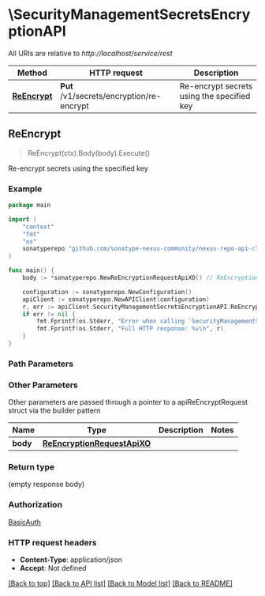 # \SecurityManagementSecretsEncryptionAPI

All URIs are relative to *http://localhost/service/rest*

Method | HTTP request | Description
------------- | ------------- | -------------
[**ReEncrypt**](SecurityManagementSecretsEncryptionAPI.md#ReEncrypt) | **Put** /v1/secrets/encryption/re-encrypt | Re-encrypt secrets using the specified key



## ReEncrypt

> ReEncrypt(ctx).Body(body).Execute()

Re-encrypt secrets using the specified key



### Example

```go
package main

import (
	"context"
	"fmt"
	"os"
	sonatyperepo "github.com/sonatype-nexus-community/nexus-repo-api-client-go"
)

func main() {
	body := *sonatyperepo.NewReEncryptionRequestApiXO() // ReEncryptionRequestApiXO |  (optional)

	configuration := sonatyperepo.NewConfiguration()
	apiClient := sonatyperepo.NewAPIClient(configuration)
	r, err := apiClient.SecurityManagementSecretsEncryptionAPI.ReEncrypt(context.Background()).Body(body).Execute()
	if err != nil {
		fmt.Fprintf(os.Stderr, "Error when calling `SecurityManagementSecretsEncryptionAPI.ReEncrypt``: %v\n", err)
		fmt.Fprintf(os.Stderr, "Full HTTP response: %v\n", r)
	}
}
```

### Path Parameters



### Other Parameters

Other parameters are passed through a pointer to a apiReEncryptRequest struct via the builder pattern


Name | Type | Description  | Notes
------------- | ------------- | ------------- | -------------
 **body** | [**ReEncryptionRequestApiXO**](ReEncryptionRequestApiXO.md) |  | 

### Return type

 (empty response body)

### Authorization

[BasicAuth](../README.md#BasicAuth)

### HTTP request headers

- **Content-Type**: application/json
- **Accept**: Not defined

[[Back to top]](#) [[Back to API list]](../README.md#documentation-for-api-endpoints)
[[Back to Model list]](../README.md#documentation-for-models)
[[Back to README]](../README.md)

